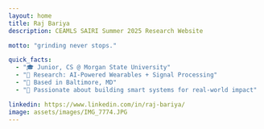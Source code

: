 ```yaml
---
layout: home
title: Raj Bariya
description: CEAMLS SAIRI Summer 2025 Research Website

motto: "grinding never stops."

quick_facts:
  - "🎓 Junior, CS @ Morgan State University"
  - "🔬 Research: AI-Powered Wearables + Signal Processing"
  - "📍 Based in Baltimore, MD"
  - "🚀 Passionate about building smart systems for real-world impact"

linkedin: https://www.linkedin.com/in/raj-bariya/
image: assets/images/IMG_7774.JPG
---
```

